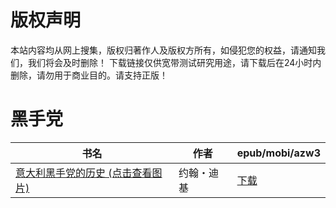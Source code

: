 # 版权声明

本站内容均从网上搜集，版权归著作人及版权方所有，如侵犯您的权益，请通知我们，我们将会及时删除！ 下载链接仅供宽带测试研究用途，请下载后在24小时内删除，请勿用于商业目的。请支持正版！

# 黑手党

| 书名 | 作者 | epub/mobi/azw3 |
| --- | --- | --- |
| [意大利黑手党的历史 (点击查看图片)](https://www.dushupai.com/attachment/2024/06/01/41a7caa062231006.jpg) | 约翰・迪基 | [下载](https://url89.ctfile.com/f/31084289-1357007902-b4007c?p=8866) |
